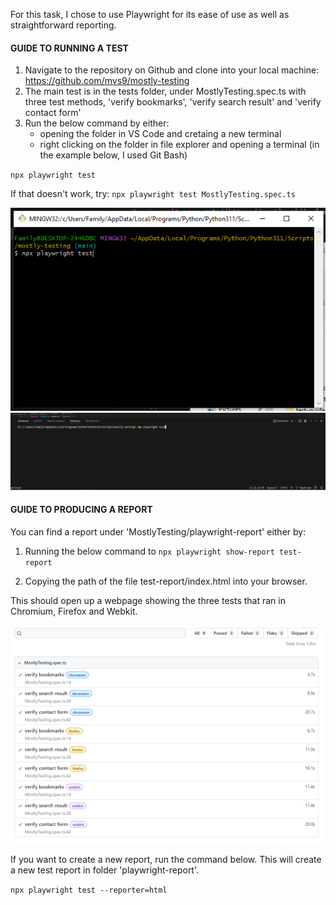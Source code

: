 For this task, I chose to use Playwright for its ease of use as well as straightforward reporting.

#### GUIDE TO RUNNING A TEST
1. Navigate to the repository on Github and clone into your local machine: https://github.com/mvs9/mostly-testing
2. The main test is in the tests folder, under MostlyTesting.spec.ts with three test methods, 'verify bookmarks', 'verify search result' and 'verify contact form'
3. Run the below command by either:
    - opening the folder in VS Code and cretaing a new terminal 
    - right clicking on the folder in file explorer and opening a terminal (in the example below, I used Git Bash)
  
`npx playwright test`

If that doesn't work, try:
`npx playwright test MostlyTesting.spec.ts`


![bash-screenshot](test-guide-images/folder_terminal.PNG)
![vscode-screenshot](test-guide-images/vscode_terminal.PNG)

#### GUIDE TO PRODUCING A REPORT

You can find a report under 'MostlyTesting/playwright-report' either by: 
1. Running the below command to 
`npx playwright show-report test-report`

2. Copying the path of the file test-report/index.html into your browser.

This should open up a webpage showing the three tests that ran in Chromium, Firefox and Webkit.

![report](test-guide-images/report.PNG)

If you want to create a new report, run the command below. This will create a new test report in folder 'playwright-report'.

`npx playwright test --reporter=html`
